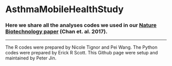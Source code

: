 # AsthmaMobileHealthStudy
### Here we share all the analyses codes we used in our [Nature Biotechnology paper](https://www.nature.com/nbt/journal/v35/n4/abs/nbt.3826.html) (Chan et. al. 2017).
--------------------------------
The R codes were prepared by Nicole Tignor and Pei Wang. 
The Python codes were prepared by Erick R Scott. 
This Github page were setup and maintained by Peter Jin.  
